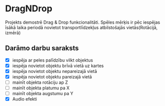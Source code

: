 # DragNDrop
Projekts demostrē Drag &amp; Drop funkcionalitāti. Spēles mērķis ir pēc iespējas īsākā laika periodā novietot transportlīdzekļus atbilstošajās vietās(Rotācijā, izmērā)

## Darāmo darbu saraksts
- [x] iespēja ar peles palīdzību vilkt objektus
- [x] iespēja novietot objektu brīvā vietā uz kartes 
- [x] iespēja novietot objektu nepareizajā vietā
- [x] iespēja novietot objektu pareizajā vietā
- [ ] mainīt objekta rotāciju ap Z
- [ ] mainīt objekta platumu pa X
- [ ] mainīt objekta augstumu pa Y
- [x] Audio efekti
